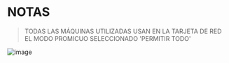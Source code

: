 # NOTAS
>TODAS LAS MÁQUINAS UTILIZADAS USAN EN LA TARJETA DE RED EL MODO PROMICUO SELECCIONADO 'PERMITIR TODO'

![image](https://user-images.githubusercontent.com/91204696/193893271-de7610f1-7b8d-403e-b26e-b1d3d232d612.png)
